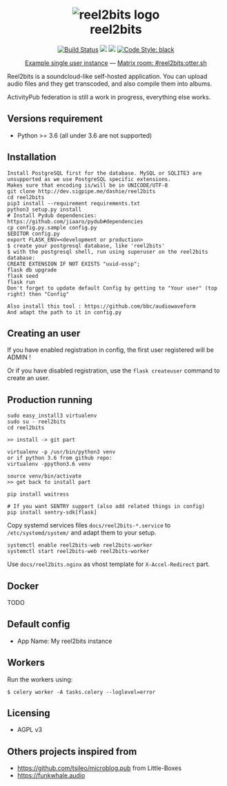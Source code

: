 <h1 align="center">
  <img src="https://raw.githubusercontent.com/rhaamo/reel2bits/master/assets/logo/Logo@0.5x.png" alt="reel2bits logo">
  <br />
  reel2bits
</h1>

<p align="center">
  <a href="https://circleci.com/gh/rhaamo/reel2bits"><img src="https://circleci.com/gh/rhaamo/reel2bits.svg?style=svg" alt="Build Status"/></a>
  <a href="https://dev.sigpipe.me/dashie/reel2bits/src/branch/master/LICENSE"><img src="https://img.shields.io/badge/license-AGPL3-green.svg"/></a>
  <img src="https://img.shields.io/badge/python-%3E%3D3.6-blue.svg"/>
  <a href="https://github.com/ambv/black"><img src="https://img.shields.io/badge/code%20style-black-000000.svg" alt="Code Style: black" /></a>
</p>

<p align="center">
  <a href="https://sound.otter.sh/user/dashie">Example single user instance</a>
  —
  <a href="https://riot.im/app/#/room/#reel2bits:otter.sh">Matrix room: #reel2bits:otter.sh</a>
</p>

Reel2bits is a soundcloud-like self-hosted application. You can upload audio files and they get transcoded, and also compile them into albums.

ActivityPub federation is still a work in progress, everything else works.

## Versions requirement
 - Python >= 3.6 (all under 3.6 are not supported)

## Installation
    Install PostgreSQL first for the database. MySQL or SQLITE3 are unsupported as we use PostgreSQL specific extensions.
    Makes sure that encoding is/will be in UNICODE/UTF-8
    git clone http://dev.sigpipe.me/dashie/reel2bits
    cd reel2bits
    pip3 install --requirement requirements.txt
    python3 setup.py install
    # Install Pydub dependencies: https://github.com/jiaaro/pydub#dependencies
    cp config.py.sample config.py
    $EDITOR config.py
    export FLASK_ENV=<development or production>
    $ create your postgresql database, like 'reel2bits'
    $ with the postgresql shell, run using superuser on the reel2bits database:
    CREATE EXTENSION IF NOT EXISTS "uuid-ossp";
    flask db upgrade
    flask seed
    flask run
    Don't forget to update default Config by getting to "Your user" (top right) then "Config"

    Also install this tool : https://github.com/bbc/audiowaveform
    And adapt the path to it in config.py

## Creating an user

If you have enabled registration in config, the first user registered will be ADMIN !

Or if you have disabled registration, use the ``` flask createuser ``` command to create an user.

## Production running

    sudo easy_install3 virtualenv
    sudo su - reel2bits
    cd reel2bits
    
    >> install -> git part
    
    virtualenv -p /usr/bin/python3 venv
    or if python 3.6 from github repo:
    virtualenv -ppython3.6 venv
    
    source venv/bin/activate
    >> get back to install part
    
    pip install waitress
    
    # If you want SENTRY support (also add related things in config)
    pip install sentry-sdk[flask]
    
    
Copy systemd services files ```docs/reel2bits-*.service``` to ```/etc/systemd/system/``` and adapt them to your setup.

    systemctl enable reel2bits-web reel2bits-worker
    systemctl start reel2bits-web reel2bits-worker
    
Use ```docs/reel2bits.nginx``` as vhost template for ```X-Accel-Redirect``` part.

## Docker

TODO

## Default config
 - App Name: My reel2bits instance

## Workers
  Run the workers using:
  
    $ celery worker -A tasks.celery --loglevel=error
       
## Licensing
 - AGPL v3
 
## Others projects inspired from
 - https://github.com/tsileo/microblog.pub from Little-Boxes
 - https://funkwhale.audio
